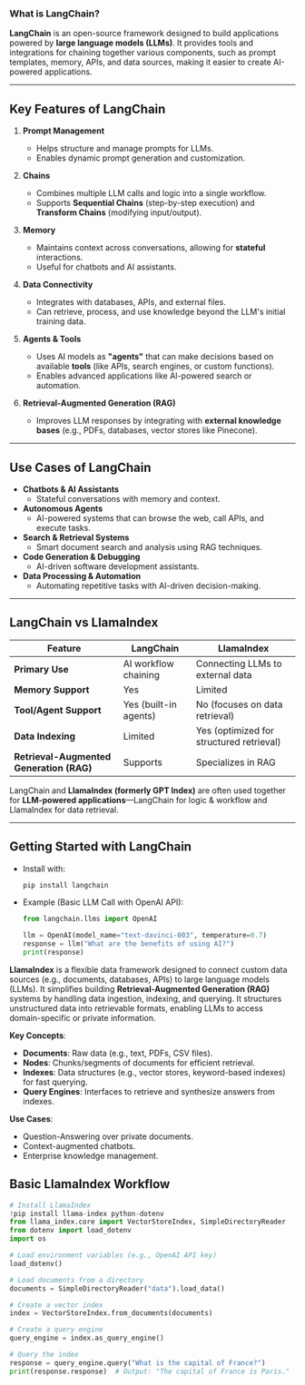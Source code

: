 ### **What is LangChain?**  
**LangChain** is an open-source framework designed to build applications powered by **large language models (LLMs)**. It provides tools and integrations for chaining together various components, such as prompt templates, memory, APIs, and data sources, making it easier to create AI-powered applications.

---

## **Key Features of LangChain**
1. **Prompt Management**  
   - Helps structure and manage prompts for LLMs.  
   - Enables dynamic prompt generation and customization.  

2. **Chains**  
   - Combines multiple LLM calls and logic into a single workflow.  
   - Supports **Sequential Chains** (step-by-step execution) and **Transform Chains** (modifying input/output).  

3. **Memory**  
   - Maintains context across conversations, allowing for **stateful** interactions.  
   - Useful for chatbots and AI assistants.  

4. **Data Connectivity**  
   - Integrates with databases, APIs, and external files.  
   - Can retrieve, process, and use knowledge beyond the LLM's initial training data.  

5. **Agents & Tools**  
   - Uses AI models as **"agents"** that can make decisions based on available **tools** (like APIs, search engines, or custom functions).  
   - Enables advanced applications like AI-powered search or automation.  

6. **Retrieval-Augmented Generation (RAG)**  
   - Improves LLM responses by integrating with **external knowledge bases** (e.g., PDFs, databases, vector stores like Pinecone).  

---

## **Use Cases of LangChain**
- **Chatbots & AI Assistants**  
  - Stateful conversations with memory and context.  
- **Autonomous Agents**  
  - AI-powered systems that can browse the web, call APIs, and execute tasks.  
- **Search & Retrieval Systems**  
  - Smart document search and analysis using RAG techniques.  
- **Code Generation & Debugging**  
  - AI-driven software development assistants.  
- **Data Processing & Automation**  
  - Automating repetitive tasks with AI-driven decision-making.  

---

## **LangChain vs LlamaIndex**
| Feature         | LangChain | LlamaIndex |
|----------------|----------|------------|
| **Primary Use** | AI workflow chaining | Connecting LLMs to external data |
| **Memory Support** | Yes | Limited |
| **Tool/Agent Support** | Yes (built-in agents) | No (focuses on data retrieval) |
| **Data Indexing** | Limited | Yes (optimized for structured retrieval) |
| **Retrieval-Augmented Generation (RAG)** | Supports | Specializes in RAG |

LangChain and **LlamaIndex (formerly GPT Index)** are often used together for **LLM-powered applications**—LangChain for logic & workflow and LlamaIndex for data retrieval.

---

## **Getting Started with LangChain**
- Install with:  
  ```bash
  pip install langchain
  ```
- Example (Basic LLM Call with OpenAI API):
  ```python
  from langchain.llms import OpenAI

  llm = OpenAI(model_name="text-davinci-003", temperature=0.7)
  response = llm("What are the benefits of using AI?")
  print(response)
  ```

**LlamaIndex** is a flexible data framework designed to connect custom data sources (e.g., documents, databases, APIs) to large language models (LLMs). It simplifies building **Retrieval-Augmented Generation (RAG)** systems by handling data ingestion, indexing, and querying. It structures unstructured data into retrievable formats, enabling LLMs to access domain-specific or private information.

**Key Concepts**:
- **Documents**: Raw data (e.g., text, PDFs, CSV files).
- **Nodes**: Chunks/segments of documents for efficient retrieval.
- **Indexes**: Data structures (e.g., vector stores, keyword-based indexes) for fast querying.
- **Query Engines**: Interfaces to retrieve and synthesize answers from indexes.

**Use Cases**:  
- Question-Answering over private documents.  
- Context-augmented chatbots.  
- Enterprise knowledge management.
  
## **Basic LlamaIndex Workflow**

```python
# Install LlamaIndex
!pip install llama-index python-dotenv
from llama_index.core import VectorStoreIndex, SimpleDirectoryReader
from dotenv import load_dotenv
import os

# Load environment variables (e.g., OpenAI API key)
load_dotenv()

# Load documents from a directory
documents = SimpleDirectoryReader("data").load_data()

# Create a vector index
index = VectorStoreIndex.from_documents(documents)

# Create a query engine
query_engine = index.as_query_engine()

# Query the index
response = query_engine.query("What is the capital of France?")
print(response.response)  # Output: "The capital of France is Paris."
```
